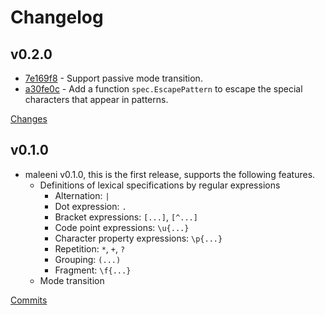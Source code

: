 # Changelog

## v0.2.0

* [7e169f8](https://github.com/nihei9/maleeni/commit/7e169f85726a1a1067d08e92cbbb2707ffb4d7b0) - Support passive mode transition.
* [a30fe0c](https://github.com/nihei9/maleeni/commit/a30fe0c6abd9ffbaff20af3da00eeea50d407f42) - Add a function `spec.EscapePattern` to escape the special characters that appear in patterns.

[Changes](https://github.com/nihei9/maleeni/compare/v0.1.0...v0.2.0)

## v0.1.0

* maleeni v0.1.0, this is the first release, supports the following features.
  * Definitions of lexical specifications by regular expressions
	* Alternation: `|`
	* Dot expression: `.`
	* Bracket expressions: `[...]`, `[^...]`
	* Code point expressions: `\u{...}`
	* Character property expressions: `\p{...}`
	* Repetition: `*`, `+`, `?`
	* Grouping: `(...)`
	* Fragment: `\f{...}`
  * Mode transition

[Commits](https://github.com/nihei9/maleeni/commits/v0.1.0)

